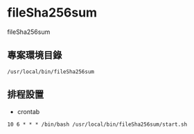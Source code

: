 # fileSha256sum

fileSha256sum

## 專案環境目錄

```
/usr/local/bin/fileSha256sum
```

## 排程設置

* crontab

```
10 6 * * * /bin/bash /usr/local/bin/fileSha256sum/start.sh
```